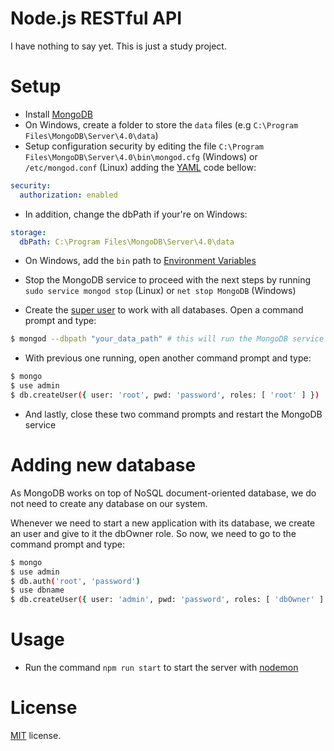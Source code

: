 # Node.js RESTful API
I have nothing to say yet. This is just a study project.

# Setup
* Install [MongoDB](https://docs.mongodb.com/manual/administration/install-community/)
* On Windows, create a folder to store the `data` files (e.g `C:\Program Files\MongoDB\Server\4.0\data`)
* Setup configuration security by editing the file `C:\Program Files\MongoDB\Server\4.0\bin\mongod.cfg` (Windows) or `/etc/mongod.conf` (Linux) adding the [YAML](http://yaml.org/) code bellow:

``` YAML
security:
  authorization: enabled
```

* In addition, change the dbPath if your're on Windows:

``` YAML
storage:
  dbPath: C:\Program Files\MongoDB\Server\4.0\data
```

* On Windows, add the `bin` path to [Environment Variables](https://msdn.microsoft.com/pt-br/library/windows/desktop/ms682653(v=vs.85).aspx)

* Stop the MongoDB service to proceed with the next steps by running `sudo service mongod stop` (Linux) or `net stop MongoDB` (Windows)

* Create the [super user](https://stackoverflow.com/a/34634554/4158755) to work with all databases. Open a command prompt and type:

``` bash
$ mongod --dbpath "your_data_path" # this will run the MongoDB service without any security mode (e.g --auth)
```

* With previous one running, open another command prompt and type:

``` bash
$ mongo
$ use admin
$ db.createUser({ user: 'root', pwd: 'password', roles: [ 'root' ] })
```

* And lastly, close these two command prompts and restart the MongoDB service

# Adding new database
As MongoDB works on top of NoSQL document-oriented database, we do not need to create any database on our system.

Whenever we need to start a new application with its database, we create an user and give to it the dbOwner role. So now, we need to go to the command prompt and type:

``` bash
$ mongo
$ use admin
$ db.auth('root', 'password')
$ use dbname
$ db.createUser({ user: 'admin', pwd: 'password', roles: [ 'dbOwner' ] })
```

# Usage
* Run the command `npm run start` to start the server with [nodemon](http://nodemon.io/)

# License
[MIT](LICENSE) license.
